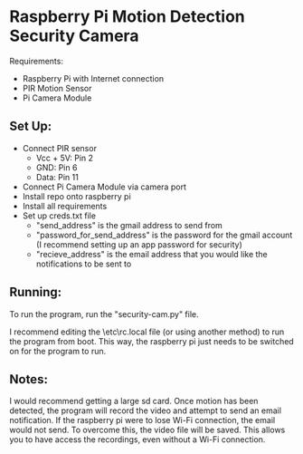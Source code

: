 # Raspberry Pi Motion Detection Security Camera

Requirements:
  * Raspberry Pi with Internet connection
  * PIR Motion Sensor
  * Pi Camera Module

## Set Up:
  * Connect PIR sensor
     * Vcc + 5V: Pin 2
     * GND: Pin 6
     * Data: Pin 11
  * Connect Pi Camera Module via camera port
  * Install repo onto raspberry pi
  * Install all requirements
  * Set up creds.txt file
     * "send_address" is the gmail address to send from
     * "password_for_send_address" is the password for the gmail account (I recommend setting up an app password for security)
     * "recieve_address" is the email address that you would like the notifications to be sent to

## Running:
To run the program, run the "security-cam.py" file.

I recommend editing the \etc\rc.local file (or using another method) to run the program from boot. This way, the raspberry pi just needs to be switched on for the program to run.

## Notes:
I would recommend getting a large sd card. Once motion has been detected, the program will record the video and attempt to send an email notification. If the raspberry pi were to lose Wi-Fi connection, the email would not send. To overcome this, the video file will be saved. This allows you to have access the recordings, even without a Wi-Fi connection.
